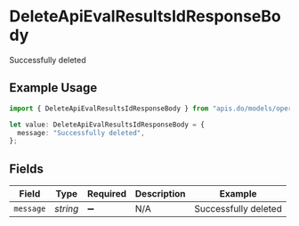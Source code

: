 # DeleteApiEvalResultsIdResponseBody

Successfully deleted

## Example Usage

```typescript
import { DeleteApiEvalResultsIdResponseBody } from "apis.do/models/operations";

let value: DeleteApiEvalResultsIdResponseBody = {
  message: "Successfully deleted",
};
```

## Fields

| Field                | Type                 | Required             | Description          | Example              |
| -------------------- | -------------------- | -------------------- | -------------------- | -------------------- |
| `message`            | *string*             | :heavy_minus_sign:   | N/A                  | Successfully deleted |
